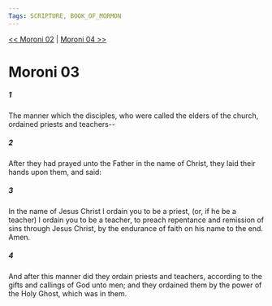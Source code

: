 ```yaml
---
Tags: SCRIPTURE, BOOK_OF_MORMON
---
```


[<< Moroni 02](BOOK_OF_MORMON/15_Moroni/Moroni_02.md) | [Moroni 04 >>](BOOK_OF_MORMON/15_Moroni/Moroni_04.md)

# Moroni 03

##### 1
 The manner which the disciples, who were called the elders of the church, ordained priests and teachers--
##### 2
 After they had prayed unto the Father in the name of Christ, they laid their hands upon them, and said:
##### 3
 In the name of Jesus Christ I ordain you to be a priest, (or, if he be a teacher) I ordain you to be a teacher, to preach repentance and remission of sins through Jesus Christ, by the endurance of faith on his name to the end. Amen.
##### 4
 And after this manner did they ordain priests and teachers, according to the gifts and callings of God unto men; and they ordained them by the power of the Holy Ghost, which was in them.
